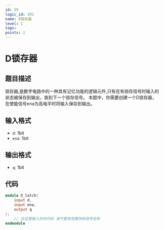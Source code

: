 ```yaml
---
id: 29
logic_id: 201
name: D锁存器
level: 1
tags:
points: 1
---
```


# D锁存器

## 题目描述
锁存器,是数字电路中的一种具有记忆功能的逻辑元件,只有在有锁存信号时输入的状态被保存到输出，直到下一个锁存信号。
本题中，你需要创建一个D锁存器，在使能信号ena为高电平时将输入保存到输出。

## 输入格式
- `d`: 1bit
- `ena`: 1bit

## 输出格式
- `q`: 1bit

## 代码
```verilog
module D_latch(
    input d, 
    input ena,
    output q
);
    // 在这里输入你的代码 请不要修改模块和信号名称
endmodule
```
